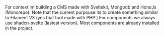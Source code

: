 For context im building a CMS made with Sveltekit, Mongodb and HonoJs (Monorepo).
Note that the current purpouse its to create something similar to Filament V3 (yes that tool made with PHP.)
For components we always use shadcn-svelte (lastest version). Most components are already installed in the project.
